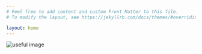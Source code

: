 ```yaml
---
# Feel free to add content and custom Front Matter to this file.
# To modify the layout, see https://jekyllrb.com/docs/themes/#overriding-theme-defaults

layout: home
---
```


![useful image](http://courtajimenez.github.io/assets/IMG_1112.jpeg)
